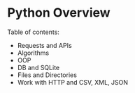 # Python Overview
Table of contents:
* Requests and APIs
* Algorithms
* OOP
* DB and SQLite
* Files and Directories
* Work with HTTP and CSV, XML, JSON
